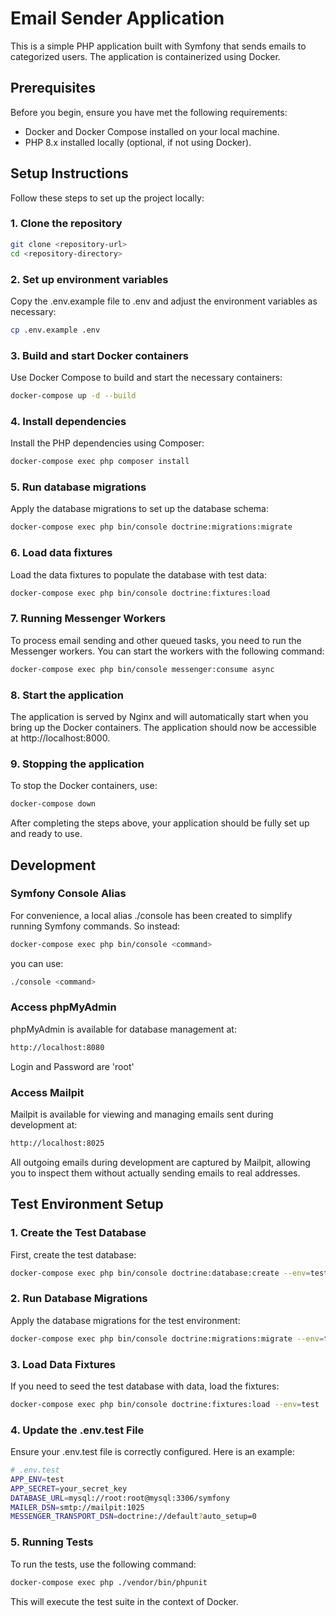 # Email Sender Application

This is a simple PHP application built with Symfony that sends emails to categorized users. The application is containerized using Docker.

## Prerequisites

Before you begin, ensure you have met the following requirements:

- Docker and Docker Compose installed on your local machine.
- PHP 8.x installed locally (optional, if not using Docker).

## Setup Instructions

Follow these steps to set up the project locally:

### 1. Clone the repository

```bash
git clone <repository-url>
cd <repository-directory>
```

### 2. Set up environment variables

Copy the .env.example file to .env and adjust the environment variables as necessary:

```bash
cp .env.example .env
```

### 3. Build and start Docker containers

Use Docker Compose to build and start the necessary containers:

```bash
docker-compose up -d --build
```

### 4. Install dependencies

Install the PHP dependencies using Composer:

```bash
docker-compose exec php composer install
```

### 5. Run database migrations

Apply the database migrations to set up the database schema:

```bash
docker-compose exec php bin/console doctrine:migrations:migrate
```

### 6. Load data fixtures

Load the data fixtures to populate the database with test data:

```bash
docker-compose exec php bin/console doctrine:fixtures:load
```

### 7. Running Messenger Workers

To process email sending and other queued tasks, you need to run the Messenger workers. You can start the workers with the following command:

```bash
docker-compose exec php bin/console messenger:consume async
```

### 8. Start the application

The application is served by Nginx and will automatically start when you bring up the Docker containers.
The application should now be accessible at http://localhost:8000.

### 9. Stopping the application

To stop the Docker containers, use:

```bash
docker-compose down
```

After completing the steps above, your application should be fully set up and ready to use.

## Development

### Symfony Console Alias

For convenience, a local alias ./console has been created to simplify running Symfony commands.
So instead:

```bash
docker-compose exec php bin/console <command>
```

you can use:

```bash
./console <command>
```

### Access phpMyAdmin

phpMyAdmin is available for database management at:

```bash
http://localhost:8080
```

Login and Password are 'root'

### Access Mailpit

Mailpit is available for viewing and managing emails sent during development at:

```bash
http://localhost:8025
```

All outgoing emails during development are captured by Mailpit, allowing you to inspect them without actually sending emails to real addresses.

## Test Environment Setup

### 1. Create the Test Database

First, create the test database:

```bash
docker-compose exec php bin/console doctrine:database:create --env=test
```

### 2. Run Database Migrations

Apply the database migrations for the test environment:

```bash
docker-compose exec php bin/console doctrine:migrations:migrate --env=test
```

### 3. Load Data Fixtures

If you need to seed the test database with data, load the fixtures:

```bash
docker-compose exec php bin/console doctrine:fixtures:load --env=test
```

### 4. Update the .env.test File

Ensure your .env.test file is correctly configured. Here is an example:

```bash
# .env.test
APP_ENV=test
APP_SECRET=your_secret_key
DATABASE_URL=mysql://root:root@mysql:3306/symfony
MAILER_DSN=smtp://mailpit:1025
MESSENGER_TRANSPORT_DSN=doctrine://default?auto_setup=0
```

### 5. Running Tests

To run the tests, use the following command:

```bash
docker-compose exec php ./vendor/bin/phpunit
```

This will execute the test suite in the context of Docker.
